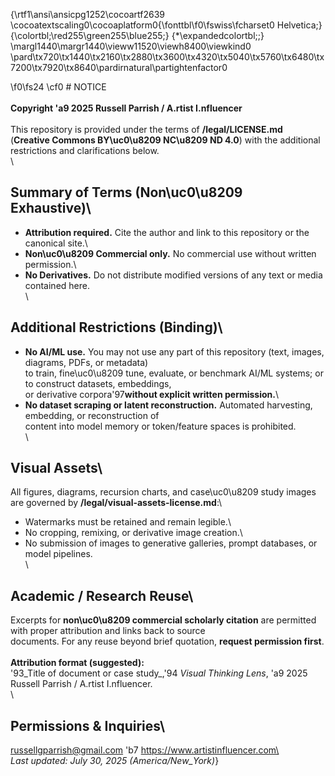 {\rtf1\ansi\ansicpg1252\cocoartf2639
\cocoatextscaling0\cocoaplatform0{\fonttbl\f0\fswiss\fcharset0 Helvetica;}
{\colortbl;\red255\green255\blue255;}
{\*\expandedcolortbl;;}
\margl1440\margr1440\vieww11520\viewh8400\viewkind0
\pard\tx720\tx1440\tx2160\tx2880\tx3600\tx4320\tx5040\tx5760\tx6480\tx7200\tx7920\tx8640\pardirnatural\partightenfactor0

\f0\fs24 \cf0 # NOTICE\
\
**Copyright \'a9 2025 Russell Parrish / A.rtist I.nfluencer**\
\
This repository is provided under the terms of **/legal/LICENSE.md**  \
(**Creative Commons BY\uc0\u8209 NC\u8209 ND 4.0**) with the additional restrictions and clarifications below.\
\
## Summary of Terms (Non\uc0\u8209 Exhaustive)\
- **Attribution required.** Cite the author and link to this repository or the canonical site.\
- **Non\uc0\u8209 Commercial only.** No commercial use without written permission.\
- **No Derivatives.** Do not distribute modified versions of any text or media contained here.\
\
## Additional Restrictions (Binding)\
- **No AI/ML use.** You may not use any part of this repository (text, images, diagrams, PDFs, or metadata)\
  to train, fine\uc0\u8209 tune, evaluate, or benchmark AI/ML systems; or to construct datasets, embeddings,\
  or derivative corpora\'97**without explicit written permission.**\
- **No dataset scraping or latent reconstruction.** Automated harvesting, embedding, or reconstruction of\
  content into model memory or token/feature spaces is prohibited.\
\
## Visual Assets\
All figures, diagrams, recursion charts, and case\uc0\u8209 study images are governed by **/legal/visual-assets-license.md**:\
- Watermarks must be retained and remain legible.\
- No cropping, remixing, or derivative image creation.\
- No submission of images to generative galleries, prompt databases, or model pipelines.\
\
## Academic / Research Reuse\
Excerpts for **non\uc0\u8209 commercial scholarly citation** are permitted with proper attribution and links back to source\
documents. For any reuse beyond brief quotation, **request permission first**.\
\
**Attribution format (suggested):**  \
\'93_Title of document or case study_,\'94 _Visual Thinking Lens_, \'a9 2025 Russell Parrish / A.rtist I.nfluencer.\
\
## Permissions & Inquiries\
russellgparrish@gmail.com \'b7 https://www.artistinfluencer.com\
\
_Last updated: July 30, 2025 (America/New_York)_}
